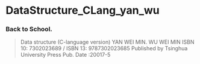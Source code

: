 # DataStructure_CLang_yan_wu
### Back to School.

> Data structure (C-language version) YAN WEI MIN. WU WEI MIN
> ISBN 10: 7302023689 / ISBN 13: 9787302023685
> Published by Tsinghua University Press Pub. Date :20017-5
